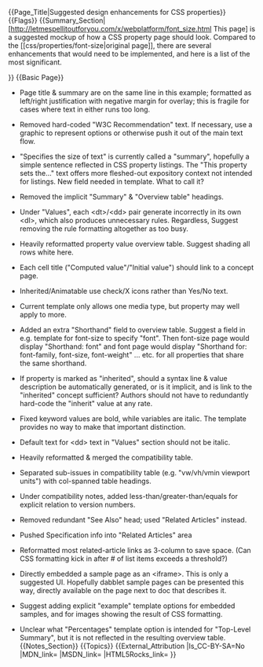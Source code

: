 {{Page_Title|Suggested design enhancements for CSS properties}}
{{Flags}}
{{Summary_Section|[http://letmespellitoutforyou.com/x/webplatform/font_size.html This
page] is a suggested mockup of how a CSS property page should look.
Compared to the [[css/properties/font-size|original page]], there are
several enhancements that would need to be implemented, and here is a
list of the most significant.

}}
{{Basic Page}}

* Page title & summary are on the same line in this example; formatted as left/right justification with negative margin for overlay; this is fragile for cases where text in either runs too long.

* Removed hard-coded "W3C Recommendation" text. If necessary, use a graphic to represent options or otherwise push it out of the main text flow.

* "Specifies the size of text" is currently called a "summary", hopefully a simple sentence reflected in CSS property listings.  The "This property sets the..." text offers more fleshed-out expository context not intended for listings. New field needed in template. What to call it?

* Removed the implicit "Summary" & "Overview table" headings.

* Under "Values", each &lt;dt&gt;/&lt;dd&gt; pair generate incorrectly in its own &lt;dl&gt;, which also produces unnecessary rules. Regardless, Suggest removing the rule formatting altogether as too busy.

* Heavily reformatted property value overview table. Suggest shading all rows white here.

* Each cell title ("Computed value"/"Initial value") should link to a concept page.

* Inherited/Animatable use check/X icons rather than Yes/No text.

* Current template only allows one media type, but property may well apply to more.

* Added an extra "Shorthand" field to overview table. Suggest a field in e.g. template for font-size to specify "font". Then font-size page would display "Shorthand: font" and font page would display "Shorthand for: font-family, font-size, font-weight" ... etc. for all properties that share the same shorthand.

* If property is marked as "inherited", should a syntax line & value description be automatically generated, or is it implicit, and is link to the "inherited" concept sufficient? Authors should not have to redundantly hard-code the "inherit" value at any rate.

* Fixed keyword values are bold, while variables are italic. The template provides no way to make that important distinction.

* Default text for &lt;dd&gt; text in "Values" section should not be italic.

* Heavily reformatted & merged the compatibility table.

* Separated sub-issues in compatibility table (e.g. "vw/vh/vmin viewport units") with col-spanned table headings.

* Under compatibility notes, added less-than/greater-than/equals for explicit relation to version numbers.

* Removed redundant "See Also" head; used "Related Articles" instead. 

* Pushed Specification info into "Related Articles" area

* Reformatted most related-article links as 3-column to save space. (Can CSS formatting kick in after # of list items exceeds a threshold?)

* Directly embedded a sample page as an &lt;iframe&gt;. This is only a suggested UI. Hopefully dabblet sample pages can be presented this way, directly available on the page next to doc that describes it.

* Suggest adding explicit "example" template options for embedded samples, and for images showing the result of CSS formatting.

* Unclear what "Percentages" template option is intended for "Top-Level Summary", but it is not reflected in the resulting overview table.
{{Notes_Section}}
{{Topics}}
{{External_Attribution
|Is_CC-BY-SA=No
|MDN_link=
|MSDN_link=
|HTML5Rocks_link=
}}